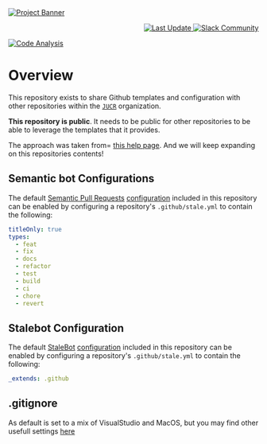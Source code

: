 <!-- markdownlint-disable -->
  <a href="https://jucr.com/">
    <img src="https://github.com/jucr-io/.github/blob/adding-public-info/.github/banner/image_banner.png?raw=true" alt="Project Banner"/>
  </a>
<br/>
<p align="right">
  <a href="https://github.com/jucr-io/.github/commits/main/">
    <img src="https://img.shields.io/github/last-commit/jucr-io/.github/main?style=for-the-badge" alt="Last Update"/>
  </a>
  <a href="https://jucr-io.slack.com">
    <img src="https://jucr-io.slack.com/for-the-badge.svg" alt="Slack Community"/>
  </a>
</p>
<!-- markdownlint-restore -->

[![Code Analysis](https://github.com/jucr-io/.github/actions/workflows/ci.yml/badge.svg)](https://github.com/jucr-io/.github/actions/workflows/ci.yml)

# Overview

This repository exists to share Github templates and configuration with other
repositories within the [`JUCR`](https://github.com/jucr-io)
organization.

**This repository is public**. It needs to be public for other repositories to
be able to leverage the templates that it provides.

The approach was taken from=
[this help page](https://help.github.com/en/github/building-a-strong-community/creating-a-default-community-health-file).
And we will keep expanding on this repositories contents!

## Semantic bot Configurations

The default [Semantic Pull Requests](https://github.com/zeke/semantic-pull-requests)
[configuration](.github/semantic.yml) included in this repository can be enabled
by configuring a repository's `.github/stale.yml` to contain the following:

```yaml
titleOnly: true
types:
  - feat
  - fix
  - docs
  - refactor
  - test
  - build
  - ci
  - chore
  - revert
```

## Stalebot Configuration

The default [StaleBot](https://github.com/probot/stale)
[configuration](.github/stale.yml) included in this repository can be enabled
by configuring a repository's `.github/stale.yml` to contain the following:

```yaml
_extends: .github
```

## .gitignore

As default is set to a mix of VisualStudio and MacOS, but you may find other usefull settings [here](https://github.com/github/gitignore)
